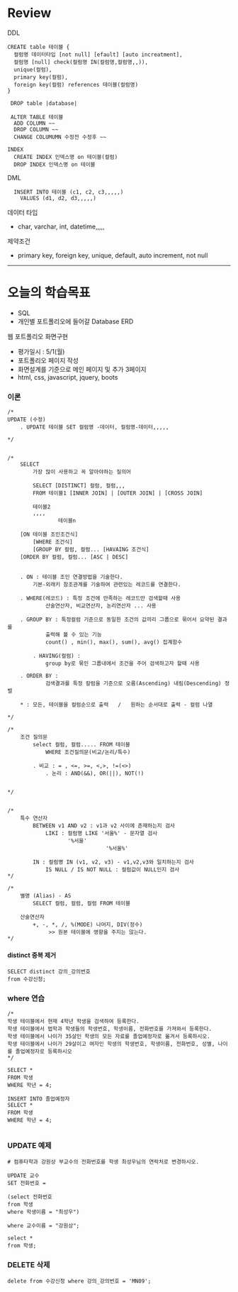 # Review
DDL
```
CREATE table 테이블 {
  컬럼명 데이터타입 [not null] [efault] [auto increatment],
  컬럼명 [null] check(컬럼명 IN(컬럼명,컬럼명,,)),
  unique(컬럼),
  primary key(컬럼),
  foreign key(컬럼) references 테이블(컬럼명)
}

 DROP table |database|
 
 ALTER TABLE 테이블
  ADD COLUMN ~~
  DROP COLUMN ~~
  CHANGE COLUMUMN 수정전 수정후 ~~
  
INDEX
  CREATE INDEX 인덱스명 on 테이블(컬럼)
  DROP INDEX 인덱스명 on 테이블
```

DML
```
  INSERT INTO 테이블 (c1, c2, c3,,,,,)
    VALUES (d1, d2, d3,,,,,)
```

데이터 타입
- char, varchar, int, datetime,,,,,

제약조건
- primary key, foreign key, unique, default, auto increment, not null


-----------------------------------------------------------------------------------------------

# 오늘의 학습목표
- SQL
- 개인별 포트폴리오에 들어갈 Database ERD


웹 포트폴리오 화면구현
- 평가일시 : 5/1(월)
- 포트폴리오 페이지 작성
- 화면설계를 기준으로 메인 페이지 및 추가 3페이지
- html, css, javascript, jquery, boots



### 이론
```
/*
UPDATE (수정)
	. UPDATE 테이블 SET 컬럼명 -데이터, 컬럼명-데이터,,,,,

*/


/*
	SELECT
		가장 많이 사용하고 꼭 알아야하는 질의어
        
        SELECT [DISTINCT] 컬럼, 컬럼,,,
		FROM 테이블1 [INNER JOIN] | [OUTER JOIN] | [CROSS JOIN]
            
		테이블2
		,,,,
                테이블n
                
	[ON 테이블 조인조건식]
        [WHERE 조건식]
        [GROUP BY 컬럼, 컬럼... [HAVAING 조건식]
	[ORDER BY 컬럼, 컬럼... [ASC | DESC]
        
        
	. ON : 테이블 조인 연결방법을 기술한다.
		기본-외래키 참조관계를 기술하여 관련있는 레코드를 연결한다.
            
	. WHERE(레코드) : 특정 조건에 만족하는 레코드만 검색할때 사용
			산술연산자, 비교연산자, 논리연산자 ... 사용
                
 	. GROUP BY : 특정컬럼 기준으로 동일한 조건의 값끼리 그룹으로 묶어서 요약된 결과를
			출력해 볼 수 있는 기능
			count() , min(), max(), sum(), avg() 집계함수
	
        . HAVING(컬럼) :
			group by로 묶인 그룹내에서 조건을 주어 검색하고자 할때 사용
			
	. ORDER BY :
			검색결과를 특정 칼럼을 기준으로 오름(Ascending) 내림(Descending) 정렬
                
	* : 모든, 테이블을 컬럼순으로 출력	/	원하는 순서대로 출력 - 컬럼 나열
				
*/

/*
	조건 질의문
		select 컬럼, 컬럼..... FROM 테이블
			WHERE 조건질의문(비교/논리/특수)
            
		. 비교 : = , <=, >=, <,>, !=(<>)
        	. 논리 : AND(&&), OR(||), NOT(!)


*/


/* 
	특수 연산자
		BETWEEN v1 AND v2 : v1과 v2 사이에 존재하는지 검사
        	LIKI : 컬럼명 LIKE '서울%' - 문자열 검사
				   '%서울'
                	           '%서울%'
                           
		IN : 컬럼명 IN (v1, v2, v3) - v1,v2,v3와 일치하는지 검사
        	IS NULL / IS NOT NULL : 컬럼값이 NULL인지 검사
*/

/*
	별명 (Alias) - AS
		SELECT 컬럼, 컬럼, 컬럼 FROM 테이블
        
	산술연산자
		+, -, *, /, %(MODE) 나머지, DIV(정수)
       		 >> 원본 테이블에 영향을 주지는 않는다.
*/

```

#### distinct 중복 제거 
```
SELECT distinct 강의_강의번호
from 수강신청;
```

### where 연습
```mysql
/*
학생 테이블에서 현재 4학년 학생을 검색하여 등록한다.
학생 테이블에서 법학과 학생들의 학생번호, 학생이름, 전화번호를 가져와서 등록한다.
학생 테이블에서 나이가 35살인 학생의 모든 자료를 졸업예정자로 옮겨서 등록하시오.
학생 테이블에서 나이가 29살이고 여자인 학생의 학생번호, 학생이름, 전화번호, 성별, 나이를 졸업예정자로 등록하시오
*/

SELECT *
FROM 학생
WHERE 학년 = 4;

INSERT INTO 졸업예정자
SELECT *
FROM 학생
WHERE 학년 = 4;


```

### UPDATE 예제
```mysql
# 컴퓨타학과 강원상 부교수의 전화번호를 학생 최성우님의 연락처로 변경하시오.

UPDATE 교수
SET 전화번호 =

(select 전화번호
from 학생
where 학생이름 = "최성우")

where 교수이름 = "강원상";

select *
from 학생;
```

### DELETE 삭제
```mysql
delete from 수강신청 where 강의_강의번호 = 'MN09';
```
